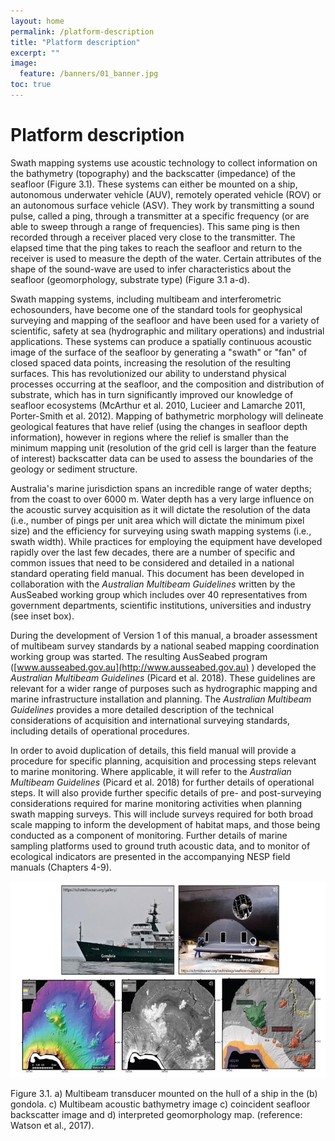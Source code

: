 ```yaml
---
layout: home
permalink: /platform-description
title: "Platform description"
excerpt: ""
image:
  feature: /banners/01_banner.jpg
toc: true
---
```

# Platform description
Swath mapping systems use acoustic technology to collect information on the bathymetry (topography) and the backscatter (impedance) of the seafloor (Figure 3.1). These systems can either be mounted on a ship, autonomous underwater vehicle (AUV), remotely operated vehicle (ROV) or an autonomous surface vehicle (ASV). They work by transmitting a sound pulse, called a ping, through a transmitter at a specific frequency (or are able to sweep through a range of frequencies). This same ping is then recorded through a receiver placed very close to the transmitter. The elapsed time that the ping takes to reach the seafloor and return to the receiver is used to measure the depth of the water. Certain attributes of the shape of the sound-wave are used to infer characteristics about the seafloor (geomorphology, substrate type) (Figure 3.1 a-d).  

Swath mapping systems, including multibeam and interferometric echosounders, have become one of the standard tools for geophysical surveying and mapping of the seafloor and have been used for a variety of scientific, safety at sea (hydrographic and military operations) and industrial applications. These systems can produce a spatially continuous acoustic image of the surface of the seafloor by generating a "swath" or "fan" of closed spaced data points, increasing the resolution of the resulting surfaces. This has revolutionized our ability to understand physical processes occurring at the seafloor, and the composition and distribution of substrate, which has in turn significantly improved our knowledge of seafloor ecosystems (McArthur et al. 2010, Lucieer and Lamarche 2011, Porter-Smith et al. 2012). Mapping of bathymetric morphology will delineate geological features that have relief (using the changes in seafloor depth information), however in regions where the relief is smaller than the minimum mapping unit (resolution of the grid cell is larger than the feature of interest) backscatter data can be used to assess the boundaries of the geology or sediment structure.

Australia's marine jurisdiction spans an incredible range of water depths; from the coast to over 6000 m. Water depth has a very large influence on the acoustic survey acquisition as it will dictate the resolution of the data (i.e., number of pings per unit area which will dictate the minimum pixel size) and the efficiency for surveying using swath mapping systems (i.e., swath width). While practices for employing the equipment have developed rapidly over the last few decades, there are a number of specific and common issues that need to be considered and detailed in a national standard operating field manual. This document has been developed in collaboration with the _Australian Multibeam Guidelines_ written by the AusSeabed working group which includes over 40 representatives from government departments, scientific institutions, universities and industry (see inset box). 

During the development of Version 1 of this manual, a broader assessment of multibeam survey standards by a national seabed mapping coordination working group was started. The resulting AusSeabed program ([www.ausseabed.gov.au](http://www.ausseabed.gov.au) ) developed the _Australian Multibeam Guidelines_ (Picard et al. 2018). These guidelines are relevant for a wider range of purposes such as hydrographic mapping and marine infrastructure installation and planning. The _Australian Multibeam Guidelines_ provides a more detailed description of the technical considerations of acquisition and international surveying standards, including details of operational procedures.

In order to avoid duplication of details, this field manual will provide a procedure for specific planning, acquisition and processing steps relevant to marine monitoring. Where applicable, it will refer to the _Australian Multibeam Guidelines_ (Picard et al. 2018) for further details of operational steps. It will also provide further specific details of pre- and post-surveying considerations required for marine monitoring activities when planning swath mapping surveys.  This will include surveys required for both broad scale mapping to inform the development of habitat maps, and those being conducted as a component of monitoring.  Further details of marine sampling platforms used to ground truth acoustic data, and to monitor of ecological indicators are presented in the accompanying NESP field manuals (Chapters 4-9).

![alt_text](images/image_0.jpg)


Figure 3.1. a) Multibeam transducer mounted on the hull of a ship in the (b) gondola. c) Multibeam acoustic bathymetry image c) coincident seafloor backscatter image and d) interpreted geomorphology map. (reference: Watson et al., 2017).
